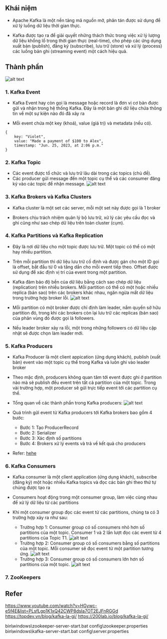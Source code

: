 ## Khái niệm

- Apache Kafka là một nền tảng mã nguồn mở, phân tán được sử dụng để xử lý luồng dữ liệu thời gian thực.

- Kafka được tạo ra để giải quyết những thách thức trong việc xử lý lượng dữ liệu khổng lồ trong thời gian thực (real-time), cho phép các ứng dụng xuất bản (publish), đăng ký (subscribe), lưu trữ (store) và xử lý (process) các luồng bản ghi (streaming event) một cách hiệu quả.

## Thành phần

![alt text](image-7.png)

### 1. Kafka Event

- Kafka Event hay còn gọi là message hoặc record là đơn vị cơ bản được gửi và nhận trong hệ thống Kafka. Đây là một bản ghi dữ liệu chứa thông tin về một sự kiện nào đó đã xảy ra

- Mỗi event chứa một key (khoá), value (giá trị) và metadata (nếu có).

```
{
	key: "Violet",
	value: "Made a payment of $100 to Alex",
	timestamp: "Jun. 25, 2023, at 2:06 p.m."
}
```

### 2. Kafka Topic

- Các event được tổ chức và lưu trữ lâu dài trong các topics (chủ đề).
- Các producer gửi message đến một topic cụ thể và các consumer đăng ký vào các topic để nhận message.
  ![alt text](image-8.png)

### 3. Kafka Brokers và Kafka Clusters

- Kafka cluster là một set các server, mỗi một set này được gọi là 1 broker

- Brokers chịu trách nhiệm quản lý bộ lưu trữ, xử lý các yêu cầu đọc và ghi cũng như sao chép dữ liệu trên toàn cluster (cụm).

### 4. Kafka Partitions và Kafka Replication

- Đây là nơi dữ liệu cho một topic được lưu trữ. Một topic có thể có một hay nhiều partition.

- Trên mỗi partition thì dữ liệu lưu trữ cố định và được gán cho một ID gọi là offset, bắt đầu từ 0 và tăng dần cho mỗi event tiếp theo. Offset được sử dụng để xác định vị trí của event trong một partition.

- Kafka đảm bảo độ bền của dữ liệu bằng cách sao chép dữ liệu (replication) trên nhiều brokers. Mỗi partition có thể có một hoặc nhiều replica (bản sao) trên các brokers khác nhau, ngăn ngừa mất dữ liệu trong trường hợp broker lỗi.
  ![alt text](image-9.png)

- Mỗi partition có một broker được chỉ định làm leader, nắm quyền sở hữu partition đó, trong khi các brokers còn lại lưu trữ các replicas (bản sao) của phân vùng đó được gọi là followers.

- Nếu leader broker xảy ra lỗi, một trong những followers có dữ liệu cập nhật sẽ được chọn làm leader mới.

### 5. Kafka Producers

- Kafka Producer là một client appication (ứng dụng khách), publish (xuất bản) event vào một topic cụ thể trong Kafka và luôn ghi vào leader broker

- Theo mặc định, producers không quan tâm tới event được ghi ở partition nào mà sẽ publish đều event trên tất cả partition của một topic. Trong vài trường hợp, một producer sẽ gửi trực tiếp event tới các partition cụ thể.

- Tổng quan về các thành phần trong Kafka producers:
  ![alt text](image-10.png)

- Quá trình gửi event từ Kafka producers tới Kafka brokers bao gồm 4 bước:
  - Bước 1: Tạo ProducerRecord
  - Bước 2: Serializer
  - Bước 3: Xác định số partitions
  - Bước 4: Brokers xử lý events và trả về kết quả cho producers
- Refer: [hehe](https://200lab.io/blog/kafka-la-gi/)

### 6. Kafka Consumers

- Kafka consumer là một client application (ứng dụng khách), subscribe (đăng ký) một hoặc nhiều Kafka topics và đọc các bản ghi theo thứ tự chúng được tạo ra

- Consumers hoạt động trong một consumer group, làm việc cùng nhau để xử lý dữ liệu từ các partitions

- Khi một consumer group đọc các event từ các partitions, chúng ta có 3 trường hợp xảy ra như sau:
  - Trường hợp 1: Consumer group có số consumers nhỏ hơn số partitions của một topic.
    Consumer 1 và 2 lần lượt đọc các event từ 4 partitions của Topic T1.
    ![alt text](image-11.png)
  - Trường hợp 2: Consumer group có số consumers bằng số partitions của một topic.
    Mỗi consumer sẽ đọc event từ một partition tương ứng.
    ![alt text](image-12.png)
  - Trường hợp 3: Consumer group có số consumers lớn hơn số partitions của một topic.
    ![alt text](image-13.png)

### 7. ZooKeepers

## Refer

https://www.youtube.com/watch?v=HGywc-e5f4E&list=PLsfLgp1K1xQ42CWP8dsIa7OT2EJFnRGGd
https://topdev.vn/blog/kafka-la-gi/
https://200lab.io/blog/kafka-la-gi/

bin\windows\zookeeper-server-start.bat config\zookeeper.properties
bin\windows\kafka-server-start.bat config\server.properties
